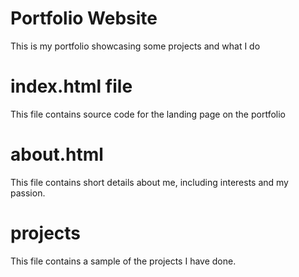 #  Portfolio Website

This is my portfolio showcasing some projects and what I do

# index.html file
This file contains source code for the landing page on the portfolio

# about.html
This file contains short details about me, including interests and my passion.

# projects
This file contains a sample of the projects I have done.
